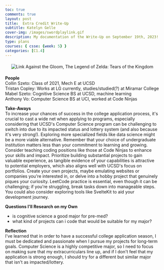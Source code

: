 ```yaml
---
toc: true
comments: true
layout: post
title:  Extra Credit Write-Up
subtitle: Katelyn Gelle
cover-img: /images/swordplaylink.gif
description: My documentation of the Write-Up on September 19th, 2023!
type: plans
courses: { csse: {week: 5} }
categories: [C1.4]
---
```


<div style="text-align: center; margin-top: 20px; margin-bottom: 20px;">
  <img src="{{site.baseurl}}/images/totklinkgif.gif" alt="Link Against the Gloom, The Legend of Zelda: Tears of the Kingdom" />
</div>  

**People**  
Collin Szeto: Class of 2021, Mech E at UCSD  
Tristan Copley: Works at LG currently, studies/studied(?) at Miramar College  
Mabel Szeto: Cognitive Science BS at UCSD, machine learning  
Anthony Vo: Computer Science BS at UCI, worked at Code Ninjas  

**Take-Aways**  
To increase your chances of success in the college application process, it's crucial to cast a wide net when applying to programs, especially considering that UCSD's Computer Science program can be challenging to switch into due to its impacted status and lottery system (and also because it's very strong!). Exploring more specialized fields like data science might be a more viable alternative. Remember that your choice of undergraduate institution matters less than your commitment to learning and growing. Consider teaching coding positions like those at Code Ninjas to enhance your skills and impact. Prioritize building substantial projects to gain valuable experience, as tangible evidence of your capabilities is attractive to potential employers, which also aligns well with UCSD's focus on portfolios. Create your own projects, maybe emulating websites or companies you're interested in, or delve into a hobby project that genuinely piques your curiosity. LeetCode practice is essential, even though it can be challenging; if you're struggling, break tasks down into manageable steps. You could also consider exploring tools like SvelteKit to aid your development journey.  

**Questions I'll Research on my Own**  
- is cognitive science a good major for pre-med?  
- what kind of projects can i code that would be suitable for my major?  

**Reflection**  
I've learned that in order to have a successful college application season, I must be dedicated and passionate when I pursue my projects for long-term goals. Computer Science is a highly competitive major, so I need to focus on making sure that my extracurriculars line up, and if I don't feel that my application is strong enough, I should try for a different but similar major that isn't as impacted/lottery.